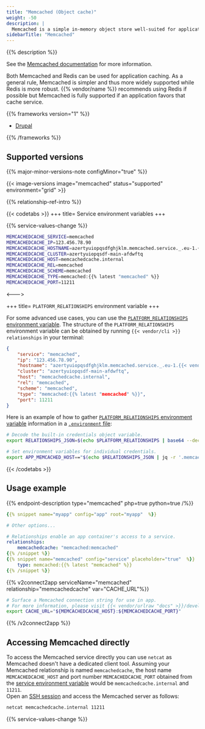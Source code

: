 ```yaml
---
title: "Memcached (Object cache)"
weight: -50
description: |
  Memcached is a simple in-memory object store well-suited for application level caching.
sidebarTitle: "Memcached"
---
```


{{% description %}}

See the [Memcached documentation](https://memcached.org) for more information.

Both Memcached and Redis can be used for application caching. As a general rule, Memcached is simpler and thus more widely supported while Redis is more robust. {{% vendor/name %}} recommends using Redis if possible but Memcached is fully supported if an application favors that cache service.

{{% frameworks version="1" %}}

- [Drupal](../guides/drupal/memcached.md)

{{% /frameworks %}}

## Supported versions

{{% major-minor-versions-note configMinor="true" %}}

{{< image-versions image="memcached" status="supported" environment="grid" >}}

{{% relationship-ref-intro %}}

{{< codetabs >}}
+++
title= Service environment variables
+++

{{% service-values-change %}}

```bash
MEMCACHEDCACHE_SERVICE=memcached
MEMCACHEDCACHE_IP=123.456.78.90
MEMCACHEDCACHE_HOSTNAME=azertyuiopqsdfghjklm.memcached.service._.eu-1.{{< vendor/urlraw "hostname" >}}
MEMCACHEDCACHE_CLUSTER=azertyuiopqsdf-main-afdwftq
MEMCACHEDCACHE_HOST=memcachedcache.internal
MEMCACHEDCACHE_REL=memcached
MEMCACHEDCACHE_SCHEME=memcached
MEMCACHEDCACHE_TYPE=memcached:{{% latest "memcached" %}}
MEMCACHEDCACHE_PORT=11211
```

<--->

+++
title= `PLATFORM_RELATIONSHIPS` environment variable
+++

For some advanced use cases, you can use the [`PLATFORM_RELATIONSHIPS` environment variable](/development/variables/use-variables.md#use-provided-variables).
The structure of the `PLATFORM_RELATIONSHIPS` environment variable can be obtained by running `{{< vendor/cli >}} relationships` in your terminal:

```json
{
    "service": "memcached",
    "ip": "123.456.78.90",
    "hostname": "azertyuiopqsdfghjklm.memcached.service._.eu-1.{{< vendor/urlraw "hostname" >}}",
    "cluster": "azertyuiopqsdf-main-afdwftq",
    "host": "memcachedcache.internal",
    "rel": "memcached",
    "scheme": "memcached",
    "type": "memcached:{{% latest "memcached" %}}",
    "port": 11211
}
```

Here is an example of how to gather [`PLATFORM_RELATIONSHIPS` environment variable](/development/variables/use-variables.md#use-provided-variables) information in a [`.environment` file](/development/variables/set-variables.md#use-env-files):

```bash {location=".environment"}
# Decode the built-in credentials object variable.
export RELATIONSHIPS_JSON=$(echo $PLATFORM_RELATIONSHIPS | base64 --decode)

# Set environment variables for individual credentials.
export APP_MEMCACHED_HOST=="$(echo $RELATIONSHIPS_JSON | jq -r '.memcachedcache[0].host')"
```

{{< /codetabs >}}

## Usage example

{{% endpoint-description type="memcached" php=true python=true /%}}

```yaml {configFile="app"}
{{% snippet name="myapp" config="app" root="myapp"  %}}

# Other options...

# Relationships enable an app container's access to a service.
relationships:
    memcachedcache: "memcached:memcached"
{{% /snippet %}}
{{% snippet name="memcached" config="service" placeholder="true"  %}}
    type: memcached:{{% latest "memcached" %}}
{{% /snippet %}}
```

{{% v2connect2app serviceName="memcached" relationship="memcachedcache" var="CACHE_URL"%}}

```bash {location="myapp/.environment"}
# Surface a Memcached connection string for use in app.
# For more information, please visit {{< vendor/urlraw "docs" >}}/development/variables.html#service-specific-variables.
export CACHE_URL="${MEMCACHEDCACHE_HOST}:${MEMCACHEDCACHE_PORT}"
```

{{% /v2connect2app %}}

## Accessing Memcached directly

To access the Memcached service directly you can use `netcat` as Memcached doesn't have a dedicated client tool.
Assuming your Memcached relationship is named `memcachedcache`, the host name `MEMCACHEDCACHE_HOST` and port number `MEMCACHEDCACHE_PORT` obtained from the [service environment variable](#relationship-reference) would be `memcachedcache.internal` and `11211`.
<br>Open an [SSH session](/development/ssh/_index.md) and access the Memcached server as follows:

```bash {location="Terminal"}
netcat memcachedcache.internal 11211
```

{{% service-values-change %}}
